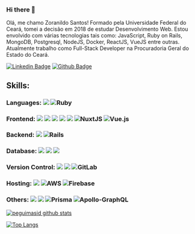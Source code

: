 ### Hi there 👋

Olá, me chamo Zoranildo Santos! Formado pela Universidade Federal do Ceará, tomei a decisão em 2018 de estudar Desenvolvimento Web. Estou envolvido com várias tecnologias tais como: JavaScript, Ruby on Rails, MongoDB, Postgresql, NodeJS, Docker, ReactJS, VueJS entre outras. Atualmente trabalho como Full-Stack Developer na Procuradoria Geral do Estado do Ceará.

[![Linkedin Badge](https://img.shields.io/badge/-LinkedIn-blue?style=flat-square&logo=Linkedin&logoColor=white&link=https://www.linkedin.com/in/zoranildosantos)](https://www.linkedin.com/in/zoranildosantos)
[![Github Badge](https://img.shields.io/badge/-Github-000?style=flat-square&logo=Github&logoColor=white&link=https://github.com/zorasantos)](https://github.com/zorasantos)


## Skills:

### Languages: <img src="https://img.shields.io/badge/javascript%20-%23323330.svg?&style=for-the-badge&logo=javascript&logoColor=%23F7DF1E"/> ![Ruby](https://img.shields.io/badge/ruby-%23CC342D.svg?style=for-the-badge&logo=ruby&logoColor=white)

### Frontend: <img src="https://img.shields.io/badge/html5%20-%23E34F26.svg?&style=for-the-badge&logo=html5&logoColor=white"/> <img src="https://img.shields.io/badge/css3%20-%231572B6.svg?&style=for-the-badge&logo=css3&logoColor=white"/> <img src="https://img.shields.io/badge/react%20-%2320232a.svg?&style=for-the-badge&logo=react&logoColor=%2361DAFB"/> <img src="https://img.shields.io/badge/react_native%20-%2320232a.svg?&style=for-the-badge&logo=react&logoColor=%2361DAFB"/> <img src="https://img.shields.io/badge/Next.js%20-000000?style=for-the-badge&logo=next.js&logoColor=white" /> ![NuxtJS](https://img.shields.io/badge/Nuxt-black?style=for-the-badge&logo=nuxt.js&logoColor=white) ![Vue.js](https://img.shields.io/badge/vuejs-%2335495e.svg?style=for-the-badge&logo=vuedotjs&logoColor=%234FC08D)

### Backend: <img src="https://img.shields.io/badge/node.js%20-%2343853D.svg?&style=for-the-badge&logo=node.js&logoColor=white"/> ![Rails](https://img.shields.io/badge/rails-%23CC0000.svg?style=for-the-badge&logo=ruby-on-rails&logoColor=white)

### Database: <img src ="https://img.shields.io/badge/postgres-%23316192.svg?&style=for-the-badge&logo=postgresql&logoColor=white"/> <img src ="https://img.shields.io/badge/sqlite-%2307405e.svg?&style=for-the-badge&logo=sqlite&logoColor=white"/> <img src ="https://img.shields.io/badge/MongoDB-%234ea94b.svg?&style=for-the-badge&logo=mongodb&logoColor=white"/>

### Version Control: <img src="https://img.shields.io/badge/git%20-F05032.svg?&style=for-the-badge&logo=git&logoColor=white"/> <img src="https://img.shields.io/badge/github%20-%23121011.svg?&style=for-the-badge&logo=github&logoColor=white"/> ![GitLab](https://img.shields.io/badge/gitlab-%23181717.svg?style=for-the-badge&logo=gitlab&logoColor=white)

### Hosting: <img src="https://img.shields.io/badge/heroku%20-%23430098.svg?&style=for-the-badge&logo=heroku&logoColor=white"/> ![AWS](https://img.shields.io/badge/AWS-%23FF9900.svg?style=for-the-badge&logo=amazon-aws&logoColor=white) ![Firebase](https://img.shields.io/badge/firebase-%23039BE5.svg?style=for-the-badge&logo=firebase)

### Others: <img src="https://img.shields.io/badge/docker%20-%230db7ed.svg?&style=for-the-badge&logo=docker&logoColor=white"/> <img src="https://img.shields.io/badge/GraphQL%20-e535ab.svg?&style=for-the-badge&logo=graphql&logoColor=white"/> ![Prisma](https://img.shields.io/badge/Prisma-3982CE?style=for-the-badge&logo=Prisma&logoColor=white) ![Apollo-GraphQL](https://img.shields.io/badge/-ApolloGraphQL-311C87?style=for-the-badge&logo=apollo-graphql)

[![peguimasid github stats](https://github-readme-stats.vercel.app/api?username=zorasantos&show_icons=true&title_color=fff&icon_color=37aaff&text_color=f8f8f2&bg_color=171c24&count_private=true)](https://github.com/zorasantos)

[![Top Langs](https://github-readme-stats.vercel.app/api/top-langs/?username=zorasantos&layout=compact&title_color=fff&text_color=f8f8f2&hide=java&bg_color=171c24)](https://github.com/zorasantos)
